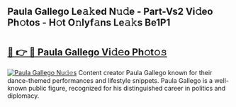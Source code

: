## Paula Gallego Le𝚊𝚔ed N𝚞𝚍e - Part-Vs2 Vi𝚍eo Ph𝚘tos - H𝚘t O𝚗lyf𝚊ns Le𝚊𝚔s Be1P1

# <h2><a href="http://hf1j1v7.feru.top/?c=Paula+Gallego">🔗 👉 🔴 Paula Gallego Vi𝚍𝚎o Ph𝚘t𝚘𝚜</a></h2>

[![Paula Gallego Nu𝚍𝚎s](https://i.imgur.com/0TWrTi3.gif)](http://hf1j1v7.feru.top/?c=Paula+Gallego)
Content creator Paula Gallego known for their dance-themed performances and lifestyle snippets. Paula Gallego is a well-known public figure, recognized for his distinguished career in politics and diplomacy. 
